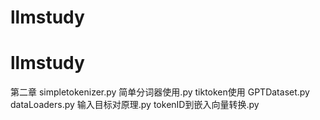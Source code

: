 # llmstudy

# llmstudy
第二章
simpletokenizer.py 
简单分词器使用.py
tiktoken使用
GPTDataset.py
dataLoaders.py
输入目标对原理.py
tokenID到嵌入向量转换.py

